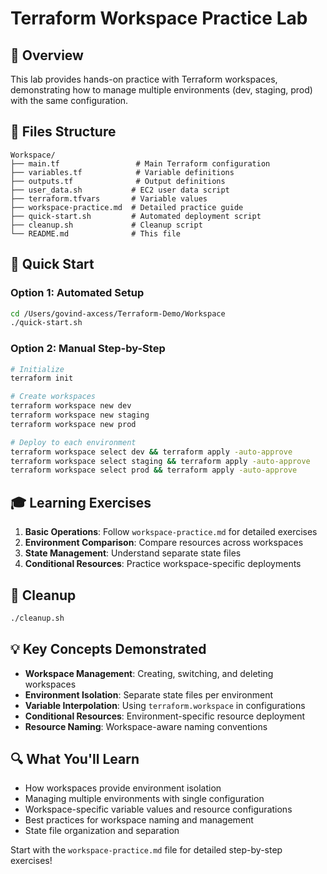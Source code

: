 # Terraform Workspace Practice Lab

## 🎯 Overview
This lab provides hands-on practice with Terraform workspaces, demonstrating how to manage multiple environments (dev, staging, prod) with the same configuration.

## 📁 Files Structure
```
Workspace/
├── main.tf                 # Main Terraform configuration
├── variables.tf            # Variable definitions
├── outputs.tf              # Output definitions
├── user_data.sh           # EC2 user data script
├── terraform.tfvars       # Variable values
├── workspace-practice.md  # Detailed practice guide
├── quick-start.sh         # Automated deployment script
├── cleanup.sh             # Cleanup script
└── README.md              # This file
```

## 🚀 Quick Start

### Option 1: Automated Setup
```bash
cd /Users/govind-axcess/Terraform-Demo/Workspace
./quick-start.sh
```

### Option 2: Manual Step-by-Step
```bash
# Initialize
terraform init

# Create workspaces
terraform workspace new dev
terraform workspace new staging
terraform workspace new prod

# Deploy to each environment
terraform workspace select dev && terraform apply -auto-approve
terraform workspace select staging && terraform apply -auto-approve
terraform workspace select prod && terraform apply -auto-approve
```

## 🎓 Learning Exercises

1. **Basic Operations**: Follow `workspace-practice.md` for detailed exercises
2. **Environment Comparison**: Compare resources across workspaces
3. **State Management**: Understand separate state files
4. **Conditional Resources**: Practice workspace-specific deployments

## 🧹 Cleanup
```bash
./cleanup.sh
```

## 💡 Key Concepts Demonstrated

- **Workspace Management**: Creating, switching, and deleting workspaces
- **Environment Isolation**: Separate state files per environment
- **Variable Interpolation**: Using `terraform.workspace` in configurations
- **Conditional Resources**: Environment-specific resource deployment
- **Resource Naming**: Workspace-aware naming conventions

## 🔍 What You'll Learn

- How workspaces provide environment isolation
- Managing multiple environments with single configuration
- Workspace-specific variable values and resource configurations
- Best practices for workspace naming and management
- State file organization and separation

Start with the `workspace-practice.md` file for detailed step-by-step exercises!